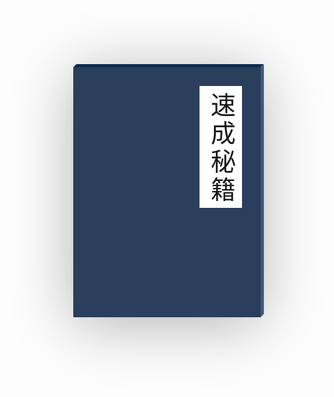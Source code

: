 
<!-- "欢迎每一位贡献者积极分享您的新知灼见、过往工作中的宝贵经验、精心设计的代码框架，以及创新的组件开发成果。在这里，每一次分享都是对知识的传承与拓展，让我们携手共进，在学习与分享的道路上不断成长，共创更加丰富的知识宝库。"  -->


  <div class="book">
        <div class="cover">
            <span>速成秘籍</span>
        </div>
        <div class="content">
            <p>欲练此功</p>
            <p>必先自宫</p>
        </div>
    </div>

<style>
    @font-face {
        font-family: "STXinwei"; /* 定义字体名 */
        src: url("./STXinwei.ttf"); /* 引入本体字体文件 */
      }
.book{
    margin: 10vh auto;
    width: 300px;
    height: 400px;
    background-color: #fff;
    /* 开启3D效果 */
    transform-style: preserve-3d;
    /* 设置视距 */
    perspective: 2000px;
    /* 设置阴影 */
    box-shadow: inset 300px 0 30px rgba(0,0,0,0.2),
    0 10px 100px rgba(0,0,0,0.3);
    /* 动画过渡 */
    transition: 1s;
}
/* 鼠标移入，阴影变化+旋转 */
.book:hover{
    transform: rotate(-10deg);
    box-shadow: inset 20px 0 30px rgba(0,0,0,0.2),
    0 10px 100px rgba(0,0,0,0.3);
}
.book::before{
    content: "";
    /* 绝对定位 */
    position: absolute;
    left: 0;
    top: -5px;
    width: 100%;
    height: 5px;
    background-color: #0d2a50;
    /* 设置旋转元素的基点位置 */
    transform-origin: bottom;
    /* 沿X轴倾斜-45度 */
    transform: skewX(-45deg);
}
.book::after{
    content: "";
    position: absolute;
    top: 0;
    right: -5px;
    width: 5px;
    height: 100%;
    background-color: #3d5a83;
    transform-origin: left;
    transform: skewY(-45deg);
}
/* 封面 */
.book .cover{
    width: 100%;
    height: 100%;
    background-color: #2a3f5c;
    display: flex;
    justify-content: center;
    align-items: center;
    /* 相对定位 */
    position: relative;
    transform-origin: left;
    transition: 1s;
}
.book .cover span{
    position: absolute;
    right: 30px;
    top: 30px;
    background-color: #fff;
    font-size: 40px;
    font-family: "STXinwei";
    /* 竖向文本 */
    writing-mode: vertical-lr;
    padding: 10px 5px 5px 5px;
    /* 字间距 */
    letter-spacing: 5px;
}
.book:hover .cover{
    transform: rotateY(-135deg);
}
.book .content{
    margin-top: -40px !important;
    width: 100%;
    height: 100%;
    position: absolute;
    top: 0;
    left: 0;
    z-index: -1;
    font-size: 40px;
    font-family: "STXinwei";
    line-height: 50px;
    letter-spacing: 5px;
    display: flex;
    flex-direction: column;
    justify-content: center;
    align-items: center;
}
.book .content span{
    position: absolute;
    bottom:20px;
    right:40px;
    font-size:10px;
}
</style>